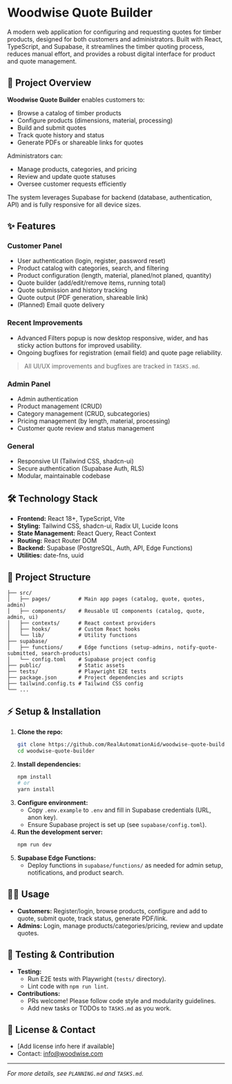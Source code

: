 # Woodwise Quote Builder

A modern web application for configuring and requesting quotes for timber products, designed for both customers and administrators. Built with React, TypeScript, and Supabase, it streamlines the timber quoting process, reduces manual effort, and provides a robust digital interface for product and quote management.

## 🚀 Project Overview

**Woodwise Quote Builder** enables customers to:
- Browse a catalog of timber products
- Configure products (dimensions, material, processing)
- Build and submit quotes
- Track quote history and status
- Generate PDFs or shareable links for quotes

Administrators can:
- Manage products, categories, and pricing
- Review and update quote statuses
- Oversee customer requests efficiently

The system leverages Supabase for backend (database, authentication, API) and is fully responsive for all device sizes.

## ✨ Features

### Customer Panel
- User authentication (login, register, password reset)
- Product catalog with categories, search, and filtering
- Product configuration (length, material, planed/not planed, quantity)
- Quote builder (add/edit/remove items, running total)
- Quote submission and history tracking
- Quote output (PDF generation, shareable link)
- (Planned) Email quote delivery

### Recent Improvements
- Advanced Filters popup is now desktop responsive, wider, and has sticky action buttons for improved usability.
- Ongoing bugfixes for registration (email field) and quote page reliability.

> All UI/UX improvements and bugfixes are tracked in `TASKS.md`.

### Admin Panel
- Admin authentication
- Product management (CRUD)
- Category management (CRUD, subcategories)
- Pricing management (by length, material, processing)
- Customer quote review and status management

### General
- Responsive UI (Tailwind CSS, shadcn-ui)
- Secure authentication (Supabase Auth, RLS)
- Modular, maintainable codebase

## 🛠️ Technology Stack
- **Frontend:** React 18+, TypeScript, Vite
- **Styling:** Tailwind CSS, shadcn-ui, Radix UI, Lucide Icons
- **State Management:** React Query, React Context
- **Routing:** React Router DOM
- **Backend:** Supabase (PostgreSQL, Auth, API, Edge Functions)
- **Utilities:** date-fns, uuid


## 📁 Project Structure
```
├── src/
│   ├── pages/         # Main app pages (catalog, quote, quotes, admin)
│   ├── components/    # Reusable UI components (catalog, quote, admin, ui)
│   ├── contexts/      # React context providers
│   ├── hooks/         # Custom React hooks
│   └── lib/           # Utility functions
├── supabase/
│   ├── functions/     # Edge functions (setup-admins, notify-quote-submitted, search-products)
│   └── config.toml    # Supabase project config
├── public/            # Static assets
├── tests/             # Playwright E2E tests
├── package.json       # Project dependencies and scripts
├── tailwind.config.ts # Tailwind CSS config
└── ...
```

## ⚡ Setup & Installation
1. **Clone the repo:**
   ```bash
   git clone https://github.com/RealAutomationAid/woodwise-quote-builder.git
   cd woodwise-quote-builder
   ```
2. **Install dependencies:**
   ```bash
   npm install
   # or
   yarn install
   ```
3. **Configure environment:**
   - Copy `.env.example` to `.env` and fill in Supabase credentials (URL, anon key).
   - Ensure Supabase project is set up (see `supabase/config.toml`).
4. **Run the development server:**
   ```bash
   npm run dev
   ```
5. **Supabase Edge Functions:**
   - Deploy functions in `supabase/functions/` as needed for admin setup, notifications, and product search.

## 🧑‍💻 Usage
- **Customers:** Register/login, browse products, configure and add to quote, submit quote, track status, generate PDF/link.
- **Admins:** Login, manage products/categories/pricing, review and update quotes.

## 🧪 Testing & Contribution
- **Testing:**
  - Run E2E tests with Playwright (`tests/` directory).
  - Lint code with `npm run lint`.
- **Contributions:**
  - PRs welcome! Please follow code style and modularity guidelines.
  - Add new tasks or TODOs to `TASKS.md` as you work.

## 📄 License & Contact
- [Add license info here if available]
- Contact: info@woodwise.com

---

*For more details, see `PLANNING.md` and `TASKS.md`.* 